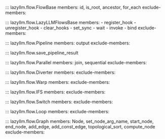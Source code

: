 ::: lazyllm.flow.FlowBase
    members: id, is_root, ancestor, for_each
    exclude-members:

::: lazyllm.flow.LazyLLMFlowsBase
    members: 
    - register_hook
    - unregister_hook
    - clear_hooks
    - set_sync
    - wait
    - invoke
    - bind
    exclude-members:

::: lazyllm.flow.Pipeline
    members: output
    exclude-members:

::: lazyllm.flow.save_pipeline_result

::: lazyllm.flow.Parallel
    members: join, sequential
    exclude-members:

::: lazyllm.flow.Diverter
    members: 
    exclude-members:

::: lazyllm.flow.Warp
    members: 
    exclude-members:

::: lazyllm.flow.IFS
    members: 
    exclude-members:

::: lazyllm.flow.Switch
    members: 
    exclude-members:

::: lazyllm.flow.Loop
    members: 
    exclude-members:

::: lazyllm.flow.Graph
    members: Node, set_node_arg_name, start_node, end_node, add_edge, add_const_edge, topological_sort, compute_node
    exclude-members: